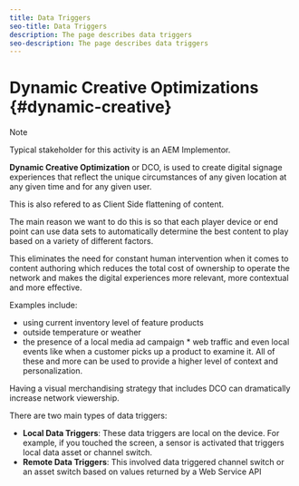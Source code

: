 ```yaml
---
title: Data Triggers
seo-title: Data Triggers
description: The page describes data triggers
seo-description: The page describes data triggers
---
```


# Dynamic Creative Optimizations {#dynamic-creative}

>[!NOTE]
>
>Typical stakeholder for this activity is an AEM Implementor.

**Dynamic Creative Optimization** or DCO, is used to create digital signage experiences that reflect the unique circumstances of any given location at any given time and for any given user.

This is also refered to as Client Side flattening of content.

The main reason we want to do this is so that each player device or end point can use data sets to automatically determine the best content to play based on a variety of different factors.

This eliminates the need for constant human intervention when it comes to content authoring which reduces the total cost of ownership to operate the network and makes the digital experiences more relevant, more contextual and more effective.

Examples include:

* using current inventory level of feature products
* outside temperature or weather
* the presence of a local media ad campaign * web traffic and even local events like when a customer picks up a product to examine it.  All of these and more can be used to provide a higher level of context and personalization.

Having a visual merchandising strategy that includes DCO can dramatically increase network viewership.

There are two main types of data triggers:

* **Local Data Triggers**: These data triggers are local on the device. For example, if you touched the screen, a sensor is activated that triggers local data asset or channel switch.
* **Remote Data Triggers**: This involved data triggered channel switch or an asset switch based on values returned by a Web Service API

